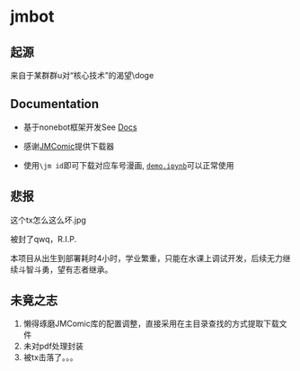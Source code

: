 # jmbot

## 起源

来自于某群群u对“核心技术”的渴望\doge

## Documentation

- 基于nonebot框架开发See [Docs](https://nonebot.dev/)

- 感谢[JMComic](https://github.com/JMasann/JMComic)提供下载器

- 使用`\jm id`即可下载对应车号漫画, [`demo.ipynb`](src\plugins\jm\demo.ipynb)可以正常使用

## 悲报

这个tx怎么这么坏.jpg

被封了qwq，R.I.P.

本项目从出生到部署耗时4小时，学业繁重，只能在水课上调试开发，后续无力继续斗智斗勇，望有志者继承。

## 未竟之志

1. 懒得琢磨JMComic库的配置调整，直接采用在主目录查找的方式提取下载文件
2. 未对pdf处理封装
3. 被tx击落了。。。